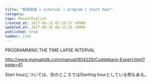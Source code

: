 ```yaml
---
title: "取説英語 > interval | program | start hour"
category: 
tags: ManualEnglish
created_at: 2017-06-15 07:25:57 +0900
updated_at: 2017-09-26 08:12:26 +0900
published: true
number: 2141
---
```


PROGRAMMING THE TIME LAPSE INTERVAL

http://www.manualslib.com/manual/604229/Cuddeback-Expert.html?page=41

Start hourについては、別のところではStarting hourとしている例もある。



